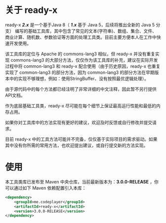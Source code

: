 # 关于 ready-x
ready-x ***2.x*** 是一个基于Java 8（ ***1.x*** 基于 Java 5，后续将推出全新的 Java 5 分支） 编写的基础工具库，其中包含了常见的文本(字符串)、数组、集合、文件、商业计算、随机数、参数验证等方面的处理工具类。目前主要方便本人在工作中快速开发使用。

该工具库的定位与 Apache 的 commons-lang3 相似，但 ready-x 并没有重复实现 commons-lang3 的大部分方法，仅仅作为该工具库的补充，建议在实际开发过程中将 common-lang3 和 ready-x 配合使用（由于历史原因，ready-x 也重复实现了 common-lang3 的部分方法，因为 common-lang3 的部分方法在早期版本中的实现不够理想，例如：使用StringBuffer、没有按照最优逻辑处理）。

由于源代码中的每个方法都已经注明了非常详细的中文注释，因此暂不另行提供API文档。

作为底层基础工具类，ready-x 尽可能在每个细节上保证最高运行性能和最低的内存占用。

如果你对工具库中的方法实现有更好的建议，欢迎及时反馈或自行修改并提交请求。

目前 ready-x 中的工具方法可能并不完备，仅仅基于实际项目的需求驱动。如果其中没有你所需的常用方法，也欢迎提出建议，或自行提交新的方法实现。

# 使用
本工具类库已发布至 Maven 中央仓库，当前最新版本为：**3.0.0-RELEASE** ，你可以通过如下 Maven 依赖配置引入本库：

```xml
<dependency>
	<groupId>me.codeplayer</groupId>
	<artifactId>ready-x</artifactId>
	<version>3.0.0-RELEASE</version>
</dependency>
```